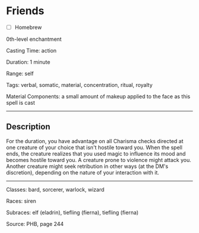 # Friends

- [ ] Homebrew

0th-level enchantment

Casting Time: action

Duration: 1 minute

Range: self

Tags: verbal, somatic, material, concentration, ritual, royalty

Material Components: a small amount of makeup applied to the face as this spell is cast

---

## Description
For the duration, you have advantage on all Charisma checks directed at one creature of your choice that isn't hostile toward you. When the spell ends, the creature realizes that you used magic to influence its mood and becomes hostile toward you. A creature prone to violence might attack you. Another creature might seek retribution in other ways (at the DM's discretion), depending on the nature of your interaction with it.

---

Classes: bard, sorcerer, warlock, wizard

Races: siren

Subraces: elf (eladrin), tiefling (fierna), tiefling (fierna)

Source: PHB, page 244
